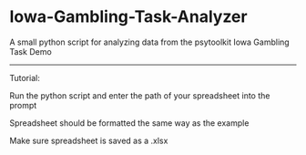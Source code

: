 # Iowa-Gambling-Task-Analyzer
A small python script for analyzing data from the psytoolkit Iowa Gambling Task Demo

-------------------------------------------------------------------------
Tutorial:

  Run the python script and enter the path of your spreadsheet into the prompt
  
  Spreadsheet should be formatted the same way as the example
  
  Make sure spreadsheet is saved as a .xlsx
